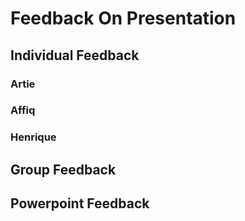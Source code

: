 # Feedback On Presentation

## Individual Feedback

### Artie

### Affiq

### Henrique

## Group Feedback

## Powerpoint Feedback

